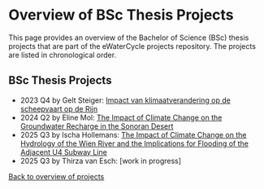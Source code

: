 # Overview of BSc Thesis Projects

This page provides an overview of the Bachelor of Science (BSc) thesis projects that are part of the eWaterCycle projects repository. 
The projects are listed in chronological order.

## BSc Thesis Projects
- 2023 Q4 by Gelt Steiger: [Impact van klimaatverandering op de scheepvaart op de Rijn](https://www.ewatercycle.org/projects/main/thesis_projects/BSc/2023_Q4_GeltSteiger_CEG/BSc_GeltSteiger.html)
- 2024 Q2 by Eline Mol: [The Impact of Climate Change on the Groundwater Recharge in the Sonoran Desert](https://www.ewatercycle.org/projects/main/thesis_projects/BSc/2024_Q2_ElineMol_CEG/BSc_ElineMol.html)
- 2025 Q3 by Ischa Hollemans: [The Impact of Climate Change on the Hydrology of the Wien River and the Implications for Flooding of the Adjacent U4 Subway Line](https://www.ewatercycle.org/projects/main/thesis_projects/BSc/2025_Q3_ThirzaVanEsch_CEG/BSc_ThirzaVanEsch.html)
- 2025 Q3 by Thirza van Esch: [work in progress]



[Back to overview of projects](https://www.ewatercycle.org/projects/main/intro.html)


